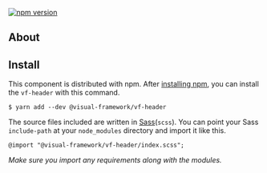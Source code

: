 [![npm version](https://badge.fury.io/js/%40visual-framework%2Fvf-header.svg)](https://badge.fury.io/js/%40visual-framework%2Fvf-header)

## About

## Install

This component is distributed with npm. After [installing npm](https://www.npmjs.com/get-npm), you can install the `vf-header` with this command.

```
$ yarn add --dev @visual-framework/vf-header
```

The source files included are written in [Sass](http://sass-lang.com)(`scss`). You can point your Sass `include-path` at your `node_modules` directory and import it like this.

```
@import "@visual-framework/vf-header/index.scss";
```

_Make sure you import any requirements along with the modules._
